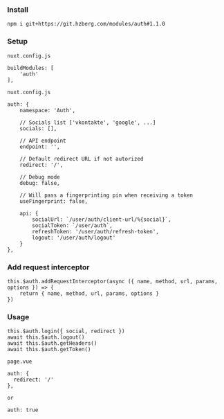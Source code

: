 ### Install
    npm i git+https://git.hzberg.com/modules/auth#1.1.0
    
### Setup
```nuxt.config.js```

    buildModules: [
        'auth'
    ],
    
```nuxt.config.js```

    auth: {
        namespace: 'Auth',
        
        // Socials list ['vkontakte', 'google', ...]
        socials: [],
        
        // API endpoint
        endpoint: '',
        
        // Default redirect URL if not autorized
        redirect: '/',
        
        // Debug mode
        debug: false,
        
        // Will pass a fingerprinting pin when receiving a token
        useFingerprint: false,
        
        api: {
            socialUrl: `/user/auth/client-url/%{social}`,
            socialToken: `/user/auth`,
            refreshToken: '/user/auth/refresh-token',
            logout: '/user/auth/logout'
        }
    },
    
### Add request interceptor

    this.$auth.addRequestInterceptor(async ({ name, method, url, params, options }) => {
        return { name, method, url, params, options }
    })
    
### Usage

    this.$auth.login({ social, redirect })
    await this.$auth.logout()
    await this.$auth.getHeaders()
    await this.$auth.getToken()
    
```page.vue```

    auth: {
      redirect: '/'
    },
    
    or
    
    auth: true

